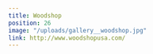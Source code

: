 ```yaml
---
title: Woodshop
position: 26
image: "/uploads/gallery__woodshop.jpg"
link: http://www.woodshopusa.com/
---
```


